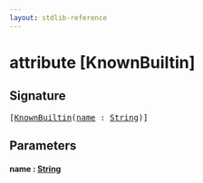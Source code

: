 ```yaml
---
layout: stdlib-reference
---
```


# attribute [KnownBuiltin]

## Signature

<pre>
[<a href="knownbuiltin-05.md">KnownBuiltin</a>(<a href="knownbuiltin-05.md#decl-name" class="code_param">name</a> : <a href="../types/string-0/index.md" class="code_type">String</a>)]
</pre>

## Parameters

####  <a id="decl-name"></a>name  : [String](../types/string-0/index.md)


<script>
// Fix .md links to .html when on ReadTheDocs
if (window.location.hostname.includes('readthedocs') || 
    window.location.hostname.includes('rtfd.io')) {
  document.addEventListener('DOMContentLoaded', function() {
    const links = document.querySelectorAll('a');
    links.forEach(link => {
      if (link.getAttribute('href') && link.getAttribute('href').endsWith('.md')) {
        link.href = link.href.replace(/\.md($|#|\?)/, '.html$1');
      }
    });
  });
}
</script>
